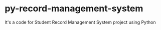 # py-record-management-system
 It's a code for Student Record Management System project using Python

